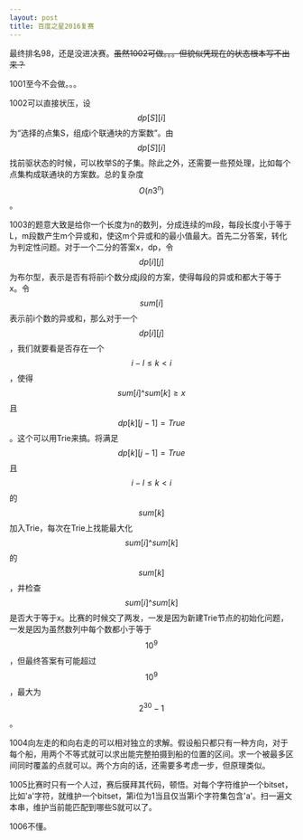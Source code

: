 ```yaml
---
layout: post
title: 百度之星2016复赛
---
```


最终排名98，还是没进决赛。<s>虽然1002可做。。。但貌似凭现在的状态根本写不出来？</s>

1001至今不会做。。。

1002可以直接状压，设$$dp[S][i]$$为“选择的点集S，组成i个联通块的方案数”。由$$dp[S][i]$$找前驱状态的时候，可以枚举S的子集。除此之外，还需要一些预处理，比如每个点集构成联通块的方案数。总的复杂度$$O(n 3^n)$$。

1003的题意大致是给你一个长度为n的数列，分成连续的m段，每段长度小于等于L，m段数产生m个异或和，使这m个异或和的最小值最大。首先二分答案，转化为判定性问题。对于一个二分的答案x，dp，令$$dp[i][j]$$为布尔型，表示是否有将前i个数分成j段的方案，使得每段的异或和都大于等于x。令$$sum[i]$$表示前i个数的异或和，那么对于一个$$dp[i][j]$$，我们就要看是否存在一个$$i-l \leq k < i$$，使得$$sum[i] \^ sum[k] \geq x$$且$$dp[k][j-1] = True$$。这个可以用Trie来搞。将满足$$dp[k][j-1] = True$$且$$i-l \leq k < i$$的$$sum[k]$$加入Trie，每次在Trie上找能最大化$$sum[i] \^ sum[k]$$的$$sum[k]$$，并检查$$sum[i] \^ sum[k]$$是否大于等于x。比赛的时候交了两发，一发是因为新建Trie节点的初始化问题，一发是因为虽然数列中每个数都小于等于$$10^9$$，但最终答案有可能超过$$10^9$$，最大为$$2^{30}-1$$。

1004向左走的和向右走的可以相对独立的求解。假设船只都只有一种方向，对于每个船，用两个不等式就可以求出能完整拍摄到船的位置的区间。求一个被最多区间同时覆盖的点就可以。两个方向的话，还需要多考虑一步，但原理类似。

1005比赛时只有一个人过，赛后膜拜其代码，顿悟。对每个字符维护一个bitset<N>，比如'a'字符，就维护一个bitset，第i位为1当且仅当第i个字符集包含'a'。扫一遍文本串，维护当前能匹配到哪些S就可以了。

1006不懂。

